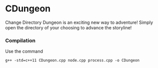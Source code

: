 CDungeon
========
Change Directory Dungeon is an exciting new way to adventure! Simply open the directory of your choosing to advance the storyline!

### Compilation
Use the command
```
g++ -std=c++11 CDungeon.cpp node.cpp process.cpp -o CDungeon
```